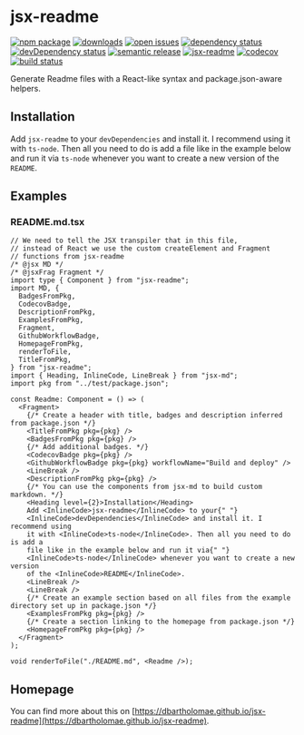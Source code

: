 # jsx-readme

[![npm package](https://badge.fury.io/js/jsx-readme.svg)](https://npmjs.org/package/jsx-readme)
[![downloads](https://img.shields.io/npm/dw/jsx-readme.svg)](https://npm-stat.com/charts.html?package=jsx-readme)
[![open issues](https://img.shields.io/github/issues-raw/dbartholomae/jsx-readme.svg)](https://github.com/dbartholomae/jsx-readme/issues)
[![dependency status](https://david-dm.org/dbartholomae/jsx-readme.svg?theme=shields.io)](https://david-dm.org/dbartholomae/jsx-readme)
[![devDependency status](https://david-dm.org/dbartholomae/jsx-readme/dev-status.svg)](https://david-dm.org/dbartholomae/jsx-readme?type=dev)
[![semantic release](https://img.shields.io/badge/%20%20%F0%9F%93%A6%F0%9F%9A%80-semantic--release-e10079.svg)](https://github.com/semantic-release/semantic-release#badge)
[![jsx-readme](https://img.shields.io/badge/jsx--readme-lightgrey)](https://dbartholomae.github.io/jsx-readme)
[![codecov](https://codecov.io/gh/dbartholomae/jsx-readme/branch/main/graph/badge.svg)](https://codecov.io/gh/dbartholomae/jsx-readme)
[![build status](https://github.com/dbartholomae/jsx-readme/workflows/Build%20and%20deploy/badge.svg?branch=main)](https://github.com/dbartholomae/jsx-readme/actions?query=workflow%3A"Build%20and%20deploy")

Generate Readme files with a React\-like syntax and package\.json\-aware helpers\.

## Installation

Add `jsx-readme` to your `devDependencies` and install it. I recommend using it with `ts-node`. Then all you need to do is add a file like in the example below and run it via `ts-node` whenever you want to create a new version of the `README`.

## Examples

### README.md.tsx

```tsx
// We need to tell the JSX transpiler that in this file,
// instead of React we use the custom createElement and Fragment
// functions from jsx-readme
/* @jsx MD */
/* @jsxFrag Fragment */
import type { Component } from "jsx-readme";
import MD, {
  BadgesFromPkg,
  CodecovBadge,
  DescriptionFromPkg,
  ExamplesFromPkg,
  Fragment,
  GithubWorkflowBadge,
  HomepageFromPkg,
  renderToFile,
  TitleFromPkg,
} from "jsx-readme";
import { Heading, InlineCode, LineBreak } from "jsx-md";
import pkg from "../test/package.json";

const Readme: Component = () => (
  <Fragment>
    {/* Create a header with title, badges and description inferred from package.json */}
    <TitleFromPkg pkg={pkg} />
    <BadgesFromPkg pkg={pkg} />
    {/* Add additional badges. */}
    <CodecovBadge pkg={pkg} />
    <GithubWorkflowBadge pkg={pkg} workflowName="Build and deploy" />
    <LineBreak />
    <DescriptionFromPkg pkg={pkg} />
    {/* You can use the components from jsx-md to build custom markdown. */}
    <Heading level={2}>Installation</Heading>
    Add <InlineCode>jsx-readme</InlineCode> to your{" "}
    <InlineCode>devDependencies</InlineCode> and install it. I recommend using
    it with <InlineCode>ts-node</InlineCode>. Then all you need to do is add a
    file like in the example below and run it via{" "}
    <InlineCode>ts-node</InlineCode> whenever you want to create a new version
    of the <InlineCode>README</InlineCode>.
    <LineBreak />
    <LineBreak />
    {/* Create an example section based on all files from the example directory set up in package.json */}
    <ExamplesFromPkg pkg={pkg} />
    {/* Create a section linking to the homepage from package.json */}
    <HomepageFromPkg pkg={pkg} />
  </Fragment>
);

void renderToFile("./README.md", <Readme />);
```

## Homepage

You can find more about this on [https://dbartholomae.github.io/jsx-readme](https://dbartholomae.github.io/jsx-readme).
